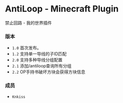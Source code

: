 # AntiLoop - Minecraft Plugin
禁止回路 - 我的世界插件

### 版本
* `1.0` 首次发布。
* `1.2` 支持单一导线的子ID匹配
* `2.0` 支持多种导线分组配置
* `2.1` 添加/antiloop查询所有分组
* `2.2` OP手持书破坏方块会获得方块信息

### 成员
* `Knkiss`